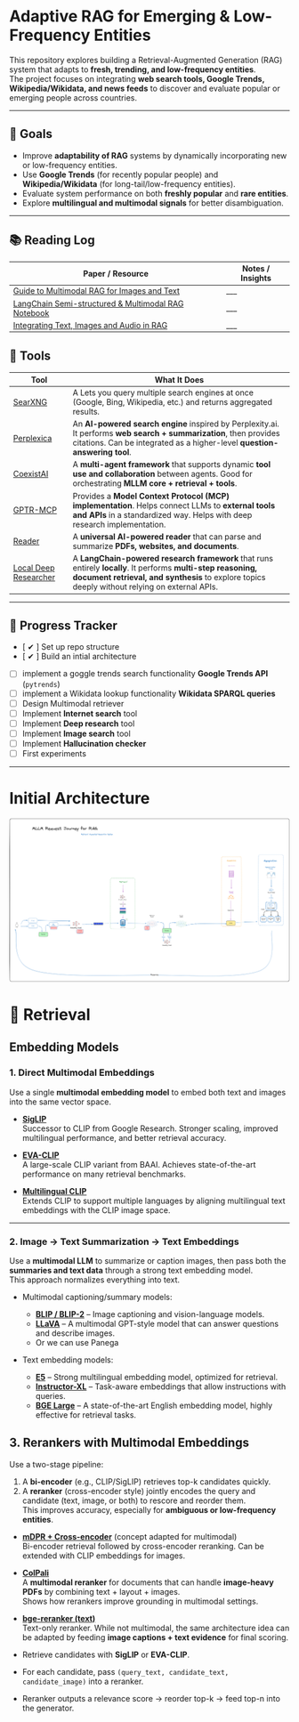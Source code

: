 # Adaptive RAG for Emerging & Low-Frequency Entities

This repository explores building a Retrieval-Augmented Generation (RAG) system that adapts to **fresh, trending, and low-frequency entities**.  
The project focuses on integrating **web search tools, Google Trends, Wikipedia/Wikidata, and news feeds** to discover and evaluate popular or emerging people across countries.

---

## 📌 Goals
- Improve **adaptability of RAG** systems by dynamically incorporating new or low-frequency entities.  
- Use **Google Trends** (for recently popular people) and **Wikipedia/Wikidata** (for long-tail/low-frequency entities).  
- Evaluate system performance on both **freshly popular** and **rare entities**.  
- Explore **multilingual and multimodal signals** for better disambiguation.

---

## 📚 Reading Log
| Paper / Resource | Notes / Insights |
|------------------|------------------|
| [Guide to Multimodal RAG for Images and Text](https://medium.com/kx-systems/guide-to-multimodal-rag-for-images-and-text-10dab36e3117) | ___ |
| [LangChain Semi-structured & Multimodal RAG Notebook](https://github.com/langchain-ai/langchain/blob/master/cookbook/Semi_structured_and_multi_modal_RAG.ipynb?ref=blog.langchain.com) | ___ |
| [Integrating Text, Images and Audio in RAG](https://www.reddit.com/r/LangChain/comments/1enbqew/multimodal_rag_explainer_3_paths_to_integrating/) | ___ |


## 🔧 Tools
| Tool | What It Does |
|------|--------------|
| [SearXNG](https://github.com/searxng/searxng) | A Lets you query multiple search engines at once (Google, Bing, Wikipedia, etc.) and returns aggregated results. |
| [Perplexica](https://github.com/ItzCrazyKns/Perplexica) | An **AI-powered search engine** inspired by Perplexity.ai. It performs **web search + summarization**, then provides citations. Can be integrated as a higher-level **question-answering tool**. |
| [CoexistAI](https://github.com/SPThole/CoexistAI) | A **multi-agent framework** that supports dynamic **tool use and collaboration** between agents. Good for orchestrating **MLLM core + retrieval + tools**. |
| [GPTR-MCP](https://github.com/assafelovic/gptr-mcp) | Provides a **Model Context Protocol (MCP) implementation**. Helps connect LLMs to **external tools and APIs** in a standardized way. Helps with deep research implementation. |
| [Reader](https://github.com/intergalacticalvariable/reader) | A **universal AI-powered reader** that can parse and summarize **PDFs, websites, and documents**. |
| [Local Deep Researcher](https://github.com/langchain-ai/local-deep-researcher) | A **LangChain-powered research framework** that runs entirely **locally**. It performs **multi-step reasoning, document retrieval, and synthesis** to explore topics deeply without relying on external APIs. |



---

## 🧪 Progress Tracker
- [ ✔ ] Set up repo structure 
- [ ✔ ] Build an intial architecture 
- [ ] implement a goggle trends search functionality **Google Trends API** (`pytrends`)  
- [ ] implement a Wikidata lookup functionality **Wikidata SPARQL queries**   
- [ ] Design Multimodal retriever   
- [ ] Implement **Internet search** tool  
- [ ] Implement **Deep research** tool  
- [ ] Implement **Image search** tool  
- [ ] Implement **Hallucination checker** 
- [ ] First experiments  

---


# Initial Architecture

![alt text](assets/architecture.png)

# 🔎 Retrieval

## Embedding Models

### 1. Direct Multimodal Embeddings
Use a single **multimodal embedding model** to embed both text and images into the same vector space.

- [**SigLIP**](https://github.com/google-research/siglip)  
  Successor to CLIP from Google Research. Stronger scaling, improved multilingual performance, and better retrieval accuracy.

- [**EVA-CLIP**](https://github.com/baaivision/EVA/tree/master/EVA-CLIP)  
  A large-scale CLIP variant from BAAI. Achieves state-of-the-art performance on many retrieval benchmarks.

- [**Multilingual CLIP**](https://github.com/FreddeFrallan/Multilingual-CLIP)  
  Extends CLIP to support multiple languages by aligning multilingual text embeddings with the CLIP image space.

---

### 2. Image → Text Summarization → Text Embeddings
Use a **multimodal LLM** to summarize or caption images, then pass both the **summaries and text data** through a strong text embedding model.  
This approach normalizes everything into text.
- Multimodal captioning/summary models:  
  - [**BLIP / BLIP-2**](https://github.com/salesforce/LAVIS) – Image captioning and vision-language models.  
  - [**LLaVA**](https://github.com/haotian-liu/LLaVA) – A multimodal GPT-style model that can answer questions and describe images.  
  - Or we can use Panega

- Text embedding models:  
  - [**E5**](https://huggingface.co/intfloat/multilingual-e5-base) – Strong multilingual embedding model, optimized for retrieval.  
  - [**Instructor-XL**](https://huggingface.co/hkunlp/instructor-xl) – Task-aware embeddings that allow instructions with queries.  
  - [**BGE Large**](https://huggingface.co/BAAI/bge-large-en) – A state-of-the-art English embedding model, highly effective for retrieval tasks.

## 3. Rerankers with Multimodal Embeddings
Use a two-stage pipeline:  
1. A **bi-encoder** (e.g., CLIP/SigLIP) retrieves top-k candidates quickly.  
2. A **reranker** (cross-encoder style) jointly encodes the query and candidate (text, image, or both) to rescore and reorder them.  
This improves accuracy, especially for **ambiguous or low-frequency entities**.

- [**mDPR + Cross-encoder**](https://github.com/facebookresearch/DPR) (concept adapted for multimodal)  
  Bi-encoder retrieval followed by cross-encoder reranking. Can be extended with CLIP embeddings for images.

- [**ColPali**](https://huggingface.co/vidore/colpali)  
  A **multimodal reranker** for documents that can handle **image-heavy PDFs** by combining text + layout + images.  
  Shows how rerankers improve grounding in multimodal settings.

- [**bge-reranker (text)**](https://huggingface.co/BAAI/bge-reranker-large)  
  Text-only reranker. While not multimodal, the same architecture idea can be adapted by feeding **image captions + text evidence** for final scoring.


- Retrieve candidates with **SigLIP** or **EVA-CLIP**.  
- For each candidate, pass `(query_text, candidate_text, candidate_image)` into a reranker.  
- Reranker outputs a relevance score → reorder top-k → feed top-n into the generator.

